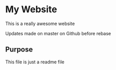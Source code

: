 # My Website

This is a really awesome website

Updates made on master on Github before rebase

## Purpose

This file is just a readme file
